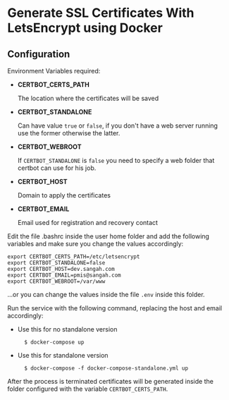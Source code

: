 # Generate SSL Certificates With LetsEncrypt using Docker

## Configuration

Environment Variables required:

- **CERTBOT_CERTS_PATH** 
    
    The location where the certificates will be saved

- **CERTBOT_STANDALONE**
    
    Can have value `true` or `false`, if you don't have a web server running use the former otherwise the latter.

- **CERTBOT_WEBROOT**

    If `CERTBOT_STANDALONE` is `false` you need to specify a web folder that certbot can use for his job. 

- **CERTBOT_HOST**

    Domain to apply the certificates

- **CERTBOT_EMAIL**

    Email used for registration and recovery contact

Edit the file .bashrc inside the user home folder and add the following variables
and make sure you change the values accordingly:

    export CERTBOT_CERTS_PATH=/etc/letsencrypt
    export CERTBOT_STANDALONE=false
    export CERTBOT_HOST=dev.sangah.com
    export CERTBOT_EMAIL=pmis@sangah.com
    export CERTBOT_WEBROOT=/var/www

...or you can change the values inside the file `.env` inside this folder.

Run the service with the following command, replacing the host and email accordingly:

- Use this for no standalone version

        $ docker-compose up

- Use this for standalone version

        $ docker-compose -f docker-compose-standalone.yml up

After the process is terminated certificates will be generated inside the folder
configured with the variable `CERTBOT_CERTS_PATH`.
